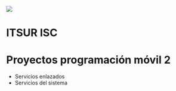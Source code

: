 ![](https://i.imgur.com/JY9Zxhq.png)
# ITSUR ISC

# Proyectos programación móvil 2

  - Servicios enlazados
  - Servicios del sistema
 
